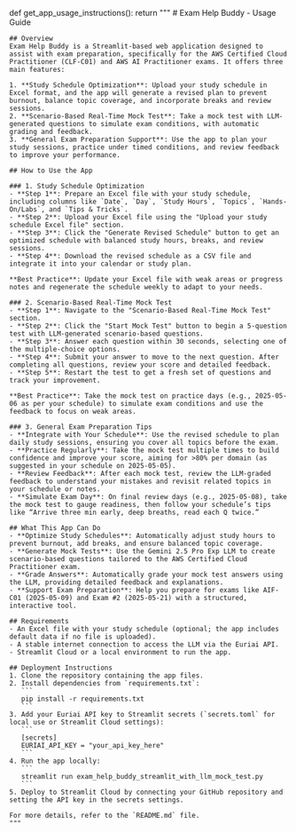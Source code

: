 def get_app_usage_instructions():
    return """
    # Exam Help Buddy - Usage Guide

    ## Overview
    Exam Help Buddy is a Streamlit-based web application designed to assist with exam preparation, specifically for the AWS Certified Cloud Practitioner (CLF-C01) and AWS AI Practitioner exams. It offers three main features:

    1. **Study Schedule Optimization**: Upload your study schedule in Excel format, and the app will generate a revised plan to prevent burnout, balance topic coverage, and incorporate breaks and review sessions.
    2. **Scenario-Based Real-Time Mock Test**: Take a mock test with LLM-generated questions to simulate exam conditions, with automatic grading and feedback.
    3. **General Exam Preparation Support**: Use the app to plan your study sessions, practice under timed conditions, and review feedback to improve your performance.

    ## How to Use the App

    ### 1. Study Schedule Optimization
    - **Step 1**: Prepare an Excel file with your study schedule, including columns like `Date`, `Day`, `Study Hours`, `Topics`, `Hands-On/Labs`, and `Tips & Tricks`.
    - **Step 2**: Upload your Excel file using the "Upload your study schedule Excel file" section.
    - **Step 3**: Click the "Generate Revised Schedule" button to get an optimized schedule with balanced study hours, breaks, and review sessions.
    - **Step 4**: Download the revised schedule as a CSV file and integrate it into your calendar or study plan.

    **Best Practice**: Update your Excel file with weak areas or progress notes and regenerate the schedule weekly to adapt to your needs.

    ### 2. Scenario-Based Real-Time Mock Test
    - **Step 1**: Navigate to the "Scenario-Based Real-Time Mock Test" section.
    - **Step 2**: Click the "Start Mock Test" button to begin a 5-question test with LLM-generated scenario-based questions.
    - **Step 3**: Answer each question within 30 seconds, selecting one of the multiple-choice options.
    - **Step 4**: Submit your answer to move to the next question. After completing all questions, review your score and detailed feedback.
    - **Step 5**: Restart the test to get a fresh set of questions and track your improvement.

    **Best Practice**: Take the mock test on practice days (e.g., 2025-05-06 as per your schedule) to simulate exam conditions and use the feedback to focus on weak areas.

    ### 3. General Exam Preparation Tips
    - **Integrate with Your Schedule**: Use the revised schedule to plan daily study sessions, ensuring you cover all topics before the exam.
    - **Practice Regularly**: Take the mock test multiple times to build confidence and improve your score, aiming for >80% per domain (as suggested in your schedule on 2025-05-05).
    - **Review Feedback**: After each mock test, review the LLM-graded feedback to understand your mistakes and revisit related topics in your schedule or notes.
    - **Simulate Exam Day**: On final review days (e.g., 2025-05-08), take the mock test to gauge readiness, then follow your schedule’s tips like “Arrive three min early, deep breaths, read each Q twice.”

    ## What This App Can Do
    - **Optimize Study Schedules**: Automatically adjust study hours to prevent burnout, add breaks, and ensure balanced topic coverage.
    - **Generate Mock Tests**: Use the Gemini 2.5 Pro Exp LLM to create scenario-based questions tailored to the AWS Certified Cloud Practitioner exam.
    - **Grade Answers**: Automatically grade your mock test answers using the LLM, providing detailed feedback and explanations.
    - **Support Exam Preparation**: Help you prepare for exams like AIF-C01 (2025-05-09) and Exam #2 (2025-05-21) with a structured, interactive tool.

    ## Requirements
    - An Excel file with your study schedule (optional; the app includes default data if no file is uploaded).
    - A stable internet connection to access the LLM via the Euriai API.
    - Streamlit Cloud or a local environment to run the app.

    ## Deployment Instructions
    1. Clone the repository containing the app files.
    2. Install dependencies from `requirements.txt`:
       ```
       pip install -r requirements.txt
       ```
    3. Add your Euriai API key to Streamlit secrets (`secrets.toml` for local use or Streamlit Cloud settings):
       ```
       [secrets]
       EURIAI_API_KEY = "your_api_key_here"
       ```
    4. Run the app locally:
       ```
       streamlit run exam_help_buddy_streamlit_with_llm_mock_test.py
       ```
    5. Deploy to Streamlit Cloud by connecting your GitHub repository and setting the API key in the secrets settings.

    For more details, refer to the `README.md` file.
    """
